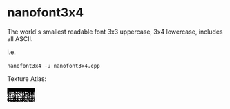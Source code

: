 # nanofont3x4
The world's smallest readable font 3x3 uppercase, 3x4 lowercase, includes all ASCII.

i.e.

   `nanofont3x4 -u nanofont3x4.cpp`

Texture Atlas:

<img src="https://raw.githubusercontent.com/Michaelangel007/nanofont3x4/master/nanofont3x4.bmp">

